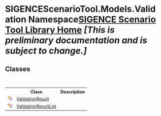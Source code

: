 # SIGENCEScenarioTool.Models.Validation Namespace<a href="https://github.com/ObiWanLansi/SIGENCE-Scenario-Tool">SIGENCE Scenario Tool Library Home</a> _**\[This is preliminary documentation and is subject to change.\]**_

## Classes
&nbsp;<table><tr><th></th><th>Class</th><th>Description</th></tr><tr><td>![Public class](media/pubclass.gif "Public class")</td><td><a href="555e5896-ea95-ba52-e7f6-ec5d7adb80e8.md">ValidationResult</a></td><td></td></tr><tr><td>![Public class](media/pubclass.gif "Public class")</td><td><a href="df707a50-45c8-a22d-ff4e-a58cc930271b.md">ValidationResultList</a></td><td></td></tr></table>&nbsp;
